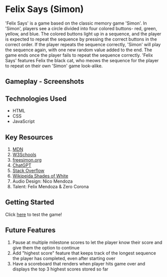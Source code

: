 # Felix Says (Simon)

'Felix Says' is a game based on the classic memory game 'Simon'. In 'Simon', players see a circle divided into four colored buttons- red, green, yellow, and blue. The colored buttons light up in a sequence, and the player is expected to repeat the sequence by pressing the correct buttons in the correct order. If the player repeats the sequence correctly, 'Simon' will play the sequence again, with one new random value added to the end. The game ends once the player fails to repeat the sequence correctly. 'Felix Says' features Felix the black cat, who meows the sequence for the player to repeat on their own 'Simon' game look-alike. 

## Gameplay - Screenshots 



## Technologies Used

- HTML
- CSS
- JavaScript

## Key Resources

1. [MDN](https://developer.mozilla.org/en-US/)
2. [W3Schools](https://www.w3schools.com/)
3. [freesimon.org](https://freesimon.org)
4. [ChatGPT](https://openai.com/blog/chatgpt)
5. [Stack Overflow](https://stackoverflow.com/questions/13002935/html5-audio-start-over)
5. [Wikipeida Shades of White](https://en.wikipedia.org/wiki/Shades_of_white)
6. Audio Design: Nico Mendoza
7. Talent: Felix Mendoza & Zero Corona

## Getting Started

Click [here](https://laurencmendoza.github.io/felix-says-project-demo/) to test the game!

## Future Features

1. Pause at multiple milestone scores to let the player know their score and give them the option to continue
2. Add "highest score" feature that keeps track of the longest sequence the player has completed, even after starting over
3. Have a scoreboard that renders when player hits game over and displays the top 3 highest scores stored so far 

<!-- A README.md file with these sections: 

☐ <Your game's title>: A description of your game. Background info of the game is a nice touch.

☐ Screenshot(s): Images of your actual game.

Note: if you edit your README.md on the github website editor, you can copy and paste image files directly to your markdown.

☐ Technologies Used: List of the technologies used, e.g., JavaScript, HTML, CSS...

☐ Getting Started: In this section include the link to your deployed game and any instructions you deem important.

☐ Next Steps: Planned future enhancements (icebox items).

Note: Don't underestimate the value of a well crafted README.md. The README.md introduces your project to prospective employers and forms their first impression of your work! -->